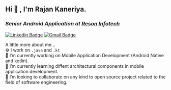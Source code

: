 ## Hi 👋 , I'm Rajan Kaneriya.
<h3 class="heading-element" dir="auto"><p dir="auto"><em>Senior Android Application at <a href="https://www.reasoninfotech.com/" rel="nofollow">Reson Infotech</a></em></p></h3>
<p dir="auto">
<a href="https://www.linkedin.com/in/rajan-kaneriya-1329b9162/" rel="nofollow"><img src="https://camo.githubusercontent.com/d6337187281765c71270c6f118efcdf5a2220e9f73187b0dfce7fb228dbd832b/68747470733a2f2f696d672e736869656c64732e696f2f62616467652f73616b68617761742d686f737361696e2d626c75653f7374796c653d666c61742d737175617265266c6f676f3d4c696e6b6564696e266c6f676f436f6c6f723d7768697465" alt="Linkedin Badge" data-canonical-src="https://img.shields.io/badge/sakhawat-hossain-blue?style=flat-square&amp;logo=Linkedin&amp;logoColor=white" style="max-width: 100%;"></a>
<a href="mailto:rajankaneriya@gmail.com"><img src="https://camo.githubusercontent.com/a26de90e7335e3d18bd137c435f19f2df79ea5927dec656a549fbaeffacc2519/68747470733a2f2f696d672e736869656c64732e696f2f62616467652f7368616b696c2e707940676d61696c2e636f6d2d6331343433383f7374796c653d666c61742d737175617265266c6f676f3d476d61696c266c6f676f436f6c6f723d7768697465266c696e6b3d6d61696c746f3a7368616b696c2e707940676d61696c2e636f6d" alt="Gmail Badge" data-canonical-src="https://img.shields.io/badge/Rajan-Kaneriya-blue?logo=Gmail&logoColor=white&amp;link=mailto:rajankaneriya@gmail.com" style="max-width: 100%;"></a></p>
 
 <p dir="auto">A little more about me...<br>
⚙️ I work on <code>.java</code> and <code>.kt</code><br>
🔭 I’m currently working on Mobile Application Development (Android Native and kotlin).<br>
🌱 I’m currently learning diffent architectural components in mobile application development.<br>
👯 I’m looking to collaborate on any kind to open source project related to the field of software engineering.<br><br></p>

 
